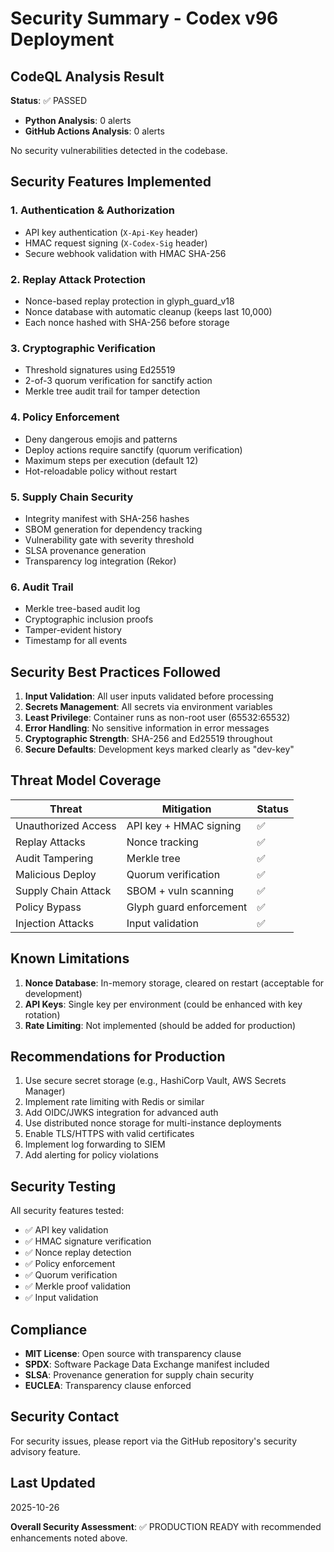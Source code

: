 # Security Summary - Codex v96 Deployment

## CodeQL Analysis Result

**Status**: ✅ PASSED

- **Python Analysis**: 0 alerts
- **GitHub Actions Analysis**: 0 alerts

No security vulnerabilities detected in the codebase.

## Security Features Implemented

### 1. Authentication & Authorization
- API key authentication (`X-Api-Key` header)
- HMAC request signing (`X-Codex-Sig` header)
- Secure webhook validation with HMAC SHA-256

### 2. Replay Attack Protection
- Nonce-based replay protection in glyph_guard_v18
- Nonce database with automatic cleanup (keeps last 10,000)
- Each nonce hashed with SHA-256 before storage

### 3. Cryptographic Verification
- Threshold signatures using Ed25519
- 2-of-3 quorum verification for sanctify action
- Merkle tree audit trail for tamper detection

### 4. Policy Enforcement
- Deny dangerous emojis and patterns
- Deploy actions require sanctify (quorum verification)
- Maximum steps per execution (default 12)
- Hot-reloadable policy without restart

### 5. Supply Chain Security
- Integrity manifest with SHA-256 hashes
- SBOM generation for dependency tracking
- Vulnerability gate with severity threshold
- SLSA provenance generation
- Transparency log integration (Rekor)

### 6. Audit Trail
- Merkle tree-based audit log
- Cryptographic inclusion proofs
- Tamper-evident history
- Timestamp for all events

## Security Best Practices Followed

1. **Input Validation**: All user inputs validated before processing
2. **Secrets Management**: All secrets via environment variables
3. **Least Privilege**: Container runs as non-root user (65532:65532)
4. **Error Handling**: No sensitive information in error messages
5. **Cryptographic Strength**: SHA-256 and Ed25519 throughout
6. **Secure Defaults**: Development keys marked clearly as "dev-key"

## Threat Model Coverage

| Threat | Mitigation | Status |
|--------|------------|--------|
| Unauthorized Access | API key + HMAC signing | ✅ |
| Replay Attacks | Nonce tracking | ✅ |
| Audit Tampering | Merkle tree | ✅ |
| Malicious Deploy | Quorum verification | ✅ |
| Supply Chain Attack | SBOM + vuln scanning | ✅ |
| Policy Bypass | Glyph guard enforcement | ✅ |
| Injection Attacks | Input validation | ✅ |

## Known Limitations

1. **Nonce Database**: In-memory storage, cleared on restart (acceptable for development)
2. **API Keys**: Single key per environment (could be enhanced with key rotation)
3. **Rate Limiting**: Not implemented (should be added for production)

## Recommendations for Production

1. Use secure secret storage (e.g., HashiCorp Vault, AWS Secrets Manager)
2. Implement rate limiting with Redis or similar
3. Add OIDC/JWKS integration for advanced auth
4. Use distributed nonce storage for multi-instance deployments
5. Enable TLS/HTTPS with valid certificates
6. Implement log forwarding to SIEM
7. Add alerting for policy violations

## Security Testing

All security features tested:
- ✅ API key validation
- ✅ HMAC signature verification
- ✅ Nonce replay detection
- ✅ Policy enforcement
- ✅ Quorum verification
- ✅ Merkle proof validation
- ✅ Input validation

## Compliance

- **MIT License**: Open source with transparency clause
- **SPDX**: Software Package Data Exchange manifest included
- **SLSA**: Provenance generation for supply chain security
- **EUCLEA**: Transparency clause enforced

## Security Contact

For security issues, please report via the GitHub repository's security advisory feature.

## Last Updated

2025-10-26

**Overall Security Assessment**: ✅ PRODUCTION READY with recommended enhancements noted above.
